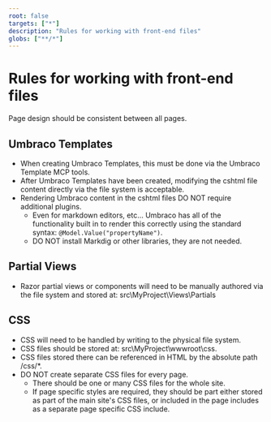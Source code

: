 ```yaml
---
root: false
targets: ["*"]
description: "Rules for working with front-end files"
globs: ["**/*"]
---
```


# Rules for working with front-end files

Page design should be consistent between all pages.

## Umbraco Templates

* When creating Umbraco Templates, this must be done via the Umbraco Template MCP tools.
* After Umbraco Templates have been created, modifying the cshtml file content directly via the file system is acceptable.
* Rendering Umbraco content in the cshtml files DO NOT require additional plugins.
  * Even for markdown editors, etc... Umbraco has all of the functionality built in to render this correctly using the standard syntax: `@Model.Value("propertyName")`.
  * DO NOT install Markdig or other libraries, they are not needed.

## Partial Views

* Razor partial views or components will need to be manually authored via the file system and stored at: src\MyProject\Views\Partials

## CSS

* CSS will need to be handled by writing to the physical file system.
* CSS files should be stored at: src\MyProject\wwwroot\css.
* CSS files stored there can be referenced in HTML by the absolute path /css/*.
* DO NOT create separate CSS files for every page.
  * There should be one or many CSS files for the whole site.
  * If page specific styles are required, they should be part either stored as part of the main site's CSS files, or included in the page includes as a separate page specific CSS include.